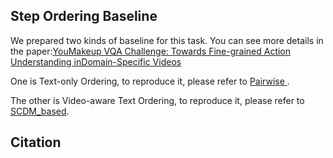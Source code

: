 ## Step Ordering Baseline
We prepared two kinds of baseline for this task. You can see more details in the paper:[YouMakeup VQA Challenge: Towards Fine-grained Action Understanding inDomain-Specific Videos](http://note.youdao.com/)

One is Text-only Ordering, to reproduce it, please refer to [Pairwise ](https://github.com/AIM3-RUC/Youmakeup_Baseline/tree/master/step_ordering/Pairwise).

The other is Video-aware Text Ordering, to reproduce it, please refer to [SCDM_based](https://github.com/AIM3-RUC/Youmakeup_Baseline/tree/master/step_ordering/SCDM_based).

## Citation